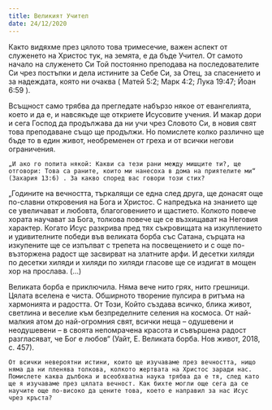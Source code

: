 ```yaml
---
title: Великият Учител
date: 24/12/2020
---
```


Както видяхме през цялото това тримесечие, важен аспект от служенето на Христос тук, на земята, е да бъде Учител. От самото начало на служенето Си Той постоянно преподава на последователите Си чрез постъпки и дела истините за Себе Си, за Отец, за спасението и за надеждата, която ни очаква ( Матей 5:2; Марк 4:2; Лука 19:47; Йоан 6:59 ).

Всъщност само трябва да прегледате набързо някое от евангелията, което и да е, и навсякъде ще откриете Исусовите учения. И макар дори и сега Господ да продължава да ни учи чрез Словото Си, в новия свят това преподаване също ще продължи. Но помислете колко различно ще бъде то в един живот, необременен от греха и от всички негови ограничения.

`„И ако го попита някой: Какви са тези рани между мишците ти?, ще отговори: Това са раните, които ми нанесоха в дома на приятелите ми“ (Захария 13:6) . За какво според вас говори този стих?`

„Годините на вечността, търкалящи се една след друга, ще донасят още по-славни откровения на Бога и Христос. С напредъка на знанието ще се увеличават и любовта, благоговението и щастието. Колкото повече хората научават за Бога, толкова повече ще се възхищават на Неговия характер. Когато Исус разкрива пред тях съкровищата на изкуплението и удивителните победи във великата борба със Сатана, сърцата на изкупените ще се изпълват с трепета на посвещението и с още по-възторжена радост ще засвирват на златните арфи. И десетки хиляди по десетки хиляди и хиляди по хиляди гласове ще се издигат в мощен хор на прослава. (…)

Великата борба е приключила. Няма вече нито грях, нито грешници. Цялата вселена е чиста. Обширното творение пулсира в ритъма на хармонията и радостта. От Този, Който създава всичко, блика живот, светлина и веселие към безпределните селения на космоса. От най-малкия атом до най-огромния свят, всички неща – одушевени и неодушевени – в своята непомрачена красота и съвършена радост разгласяват, че Бог е любов“ (Уайт, Е. Великата борба. Нов живот, 2018, с. 457).

`От всички невероятни истини, които ще изучаваме през вечността, нищо няма да ни пленява толкова, колкото жертвата на Христос заради нас. Помислете каква дълбока и всеобхватна наука трябва да е тя, след като ще я изучаваме през цялата вечност. Как бихте могли още сега да се научите още по-високо да цените това, което е направил за нас Исус чрез кръста?`